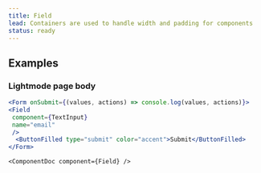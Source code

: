 ```yaml
---
title: Field
lead: Containers are used to handle width and padding for components
status: ready
---
```


## Examples

### Lightmode page body

```.jsx
<Form onSubmit={(values, actions) => console.log(values, actions)}>
<Field
 component={TextInput}
 name="email"
 />
  <ButtonFilled type="submit" color="accent">Submit</ButtonFilled>
</Form>
```

```!jsx
<ComponentDoc component={Field} />
```
